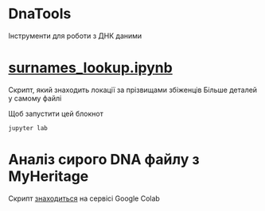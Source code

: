 # DnaTools
Інструменти для роботи з ДНК даними

# [surnames_lookup.ipynb](surnames_lookup.ipynb)
Скрипт, який знаходить локації за прізвищами збіженців
Більше деталей у самому файлі

Щоб запустити цей блокнот 

```
jupyter lab
```

# Аналіз сирого DNA файлу з MyHeritage
Скрипт [знаходиться](https://colab.research.google.com/drive/13wwmsbnlS0T2eu_tOJtlvqKV9l57lC9l?usp=sharing) на сервісі Google Colab

